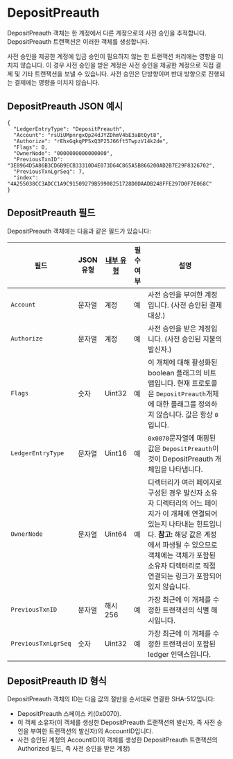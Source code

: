 # DepositPreauth

DepositPreauth 객체는 한 계정에서 다른 계정으로의 사전 승인을 추적합니다. DepositPreauth 트랜잭션은 이러한 객체를 생성합니다.

사전 승인을 제공한 계정에 입금 승인이 필요하지 않는 한 트랜잭션 처리에는 영향을 미치지 않습니다. 이 경우 사전 승인을 받은 계정은 사전 승인을 제공한 계정으로 직접 결제 및 기타 트랜잭션을 보낼 수 있습니다. 사전 승인은 단방향이며 반대 방향으로 진행되는 결제에는 영향을 미치지 않습니다.

## DepositPreauth JSON 예시

```
{
  "LedgerEntryType": "DepositPreauth",
  "Account": "rsUiUMpnrgxQp24dJYZDhmV4bE3aBtQyt8",
  "Authorize": "rEhxGqkqPPSxQ3P25J66ft5TwpzV14k2de",
  "Flags": 0,
  "OwnerNode": "0000000000000000",
  "PreviousTxnID": "3E8964D5A86B3CD6B9ECB33310D4E073D64C865A5B866200AD2B7E29F8326702",
  "PreviousTxnLgrSeq": 7,
  "index": "4A255038CC3ADCC1A9C91509279B59908251728D0DAADB248FFE297D0F7E068C"
}
```

## DepositPreauth 필드

DepositPreauth 객체에는 다음과 같은 필드가 있습니다:

| 필드                  | JSON 유형 | [내부 유형](https://xrpl.org/serialization.html) | 필수 여부 | 설명                                                                                                                                                   |
| ------------------- | ------- | -------------------------------------------- | ----- | ---------------------------------------------------------------------------------------------------------------------------------------------------- |
| `Account`           | 문자열     | 계정                                           | 예     | 사전 승인을 부여한 계정입니다. (사전 승인된 결제 대상.)                                                                                                                    |
| `Authorize`         | 문자열     | 계정                                           | 예     | 사전 승인을 받은 계정입니다. (사전 승인된 지불의 발신자.)                                                                                                                   |
| `Flags`             | 숫자      | Uint32                                       | 예     | 이 개체에 대해 활성화된 boolean 플래그의 비트맵입니다. 현재 프로토콜은 `DepositPreauth`개체에 대한 플래그를 정의하지 않습니다. 값은 항상 `0`입니다.                                                     |
| `LedgerEntryType`   | 문자열     | Uint16                                       | 예     | `0x0070`문자열에 매핑된 값은 `DepositPreauth`이것이 DepositPreauth 개체임을 나타냅니다.                                                                                   |
| `OwnerNode`         | 문자열     | Uint64                                       | 예     | 디렉터리가 여러 페이지로 구성된 경우 발신자 소유자 디렉터리의 어느 페이지가 이 개체에 연결되어 있는지 나타내는 힌트입니다. **참고:** 해당 값은 계정에서 파생될 수 있으므로 객체에는 객체가 포함된 소유자 디렉터리로 직접 연결되는 링크가 포함되어 있지 않습니다. |
| `PreviousTxnID`     | 문자열     | 해시256                                        | 예     | 가장 최근에 이 개체를 수정한 트랜잭션의 식별 해시입니다.                                                                                                                     |
| `PreviousTxnLgrSeq` | 숫자      | Uint32                                       | 예     | 가장 최근에 이 개체를 수정한 트랜잭션이 포함된 ledger 인덱스입니다.                                                                                                            |

## DepositPreauth ID 형식

DepositPreauth 객체의 ID는 다음 값의 절반을 순서대로 연결한 SHA-512입니다:

* DepositPreauth 스페이스 키(0x0070).
* 이 객체 소유자(이 객체를 생성한 DepositPreauth 트랜잭션의 발신자, 즉 사전 승인을 부여한 트랜잭션의 발신자)의 AccountID입니다.
* 사전 승인된 계정의 AccountID(이 객체를 생성한 DepositPreauth 트랜잭션의 Authorized 필드, 즉 사전 승인을 받은 계정)
